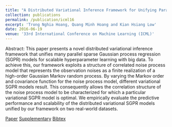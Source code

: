 ```yaml
---
title: "A Distributed Variational Inference Framework for Unifying Parallel Gaussian Process Regression Models"
collection: publications
permalink: /publication/icml16
excerpt: 'Trong Nghia Hoang, Quang Minh Hoang and Kian Hsiang Low'
date: 2016-06-19
venue: '33rd International Conference on Machine Learning (ICML)'
---
```

Abstract: This paper presents a novel distributed variational inference framework that unifies many parallel sparse Gaussian process regression (SGPR) models for scalable hyperparameter learning with big data. To achieve this, our framework exploits a structure of correlated noise process model that represents the observation noises as a finite realization of a high-order Gaussian Markov random process. By varying the Markov order and covariance function for the noise process model, different variational SGPR models result. This consequently allows the correlation structure of the noise process model to be characterized for which a particular variational SGPR model is optimal. We empirically evaluate the predictive performance and scalability of the distributed variational SGPR models unified by our framework on two real-world datasets. 

[Paper](http://htnghia87.github.io/files/icml16.pdf)
[Supplementary](http://htnghia87.github.io/files/icml16-supp.pdf)
[Bibtex](http://htnghia87.github.io/files/icml16.bib)